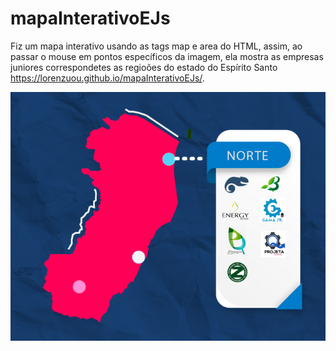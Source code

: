 # mapaInterativoEJs

Fiz um mapa interativo usando as tags map e area do HTML, assim, ao passar o mouse em pontos específicos da imagem, ela mostra as empresas juniores correspondetes as regioões do estado do Espírito Santo
https://lorenzuou.github.io/mapaInterativoEJs/.

<img src="fot.png"/>
